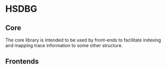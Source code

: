 # HSDBG

## Core
The core library is intended to be used by front-ends to facilitate indexing and mapping trace information to some other structure.

## Frontends

